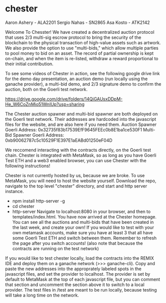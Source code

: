 # chester

Aaron Ashery - ALA2201
Sergio Nahas - SN2865
Asa Kosto - ATK2142

Welcome To Chesster!
We have created a decentralized auction protocol that uses 2/3 multi-sig escrow protocol to bring the security of the blockchain to the physical transaction of high-value assets such as artwork. We also provide the option to use "multi-bids," which allow multiple parties to pool money to bid on an asset. The record of partial ownership is kept on-chain, and when the item is re-listed, withdraw a reward proportional to their initial contribution. 

To see some videos of Chester in action, see the following google drive link for the demo day presentation, an auction demo (run locally using the ganache provider), a multi-bid demo, and 2/3 signature demo to confirm the auction, both on the Goerli test network. 

https://drive.google.com/drive/folders/14QiGAUsxDDpM-He_W6CoZnMio51WnIUp?usp=sharing

The Chester auction spawner and multi-bid spawner are both deployed on the Goerli test network. Their addresses are hardcoded into the javascript files for the website, and are also here if you need them.
Auction Spawner Goerli Address: 0x32735f83b17539EfF9645FEEc0b8E1ba1ce530F1
Multi-Bid Spawner Goerli Address: 0xb90062787c5c10529F1E397E1aEABd01250eF04D

We reccomend interacting with the contracts directly, on the Goerli test chain. Chester is integrated with MetaMask, so as long as you have Goerli Test ETH and a web3 enabled browser, you can use Chester with the following instructions!

Chester is not currently hosted by us, because we are broke. To use MetaMask, you will need to host the website yourself. Download the repo, navigate to the top level "chester" directory, and start and http server instance.
* npm install http-server -g
* cd chester
* http-server
Navigate to localhost:8080 in your browser, and then to templates/index.html. You have now arrived at the Chester homepage. You can see all the auctions and multi-bids that have been created in the last week, and create your own! If you would like to test with your own metamask accounts, make sure you have at least 3 that all have some Goerli Test ETH and switch between them. Remember to refresh the page after you switch accounts! (also note that because the contracts are running on the test network)

If you would like to test chester locally, load the contracts into the REMIX IDE and deploy them on a ganache network (>>> ganache-cli). Copy and paste the new addresses into the approprately labeled spots in the javascript files, and set the provider to localhost. The provider is set by default to MetaMask at the top of each javascript file, but you can comment that section and uncomment the section above it to switch to a local provider. The test files in /test are meant to be run locally, because testing will take a long time on the network. 


